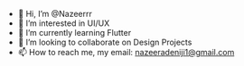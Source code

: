 - 👋 Hi, I’m @Nazeerrr
- 👀 I’m interested in UI/UX
- 🌱 I’m currently learning Flutter
- 💞️ I’m looking to collaborate on Design Projects
- 📫 How to reach me, my email: nazeeradeniji1@gmail.com

<!---
Nazeerrr/Nazeerrr is a ✨ special ✨ repository because its `README.md` (this file) appears on your GitHub profile.
You can click the Preview link to take a look at your changes.
--->
